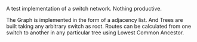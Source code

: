 A test implementation of a switch network. Nothing productive.

The Graph is implemented in the form of a adjacency list. And Trees are built taking any arbitrary switch as root.
Routes can be calculated from one switch to another in any particular tree using Lowest Common Ancestor.
